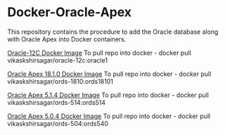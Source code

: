 # Docker-Oracle-Apex

This repository contains the procedure to add the Oracle database along with Oracle Apex into Docker containers. 

[Oracle-12C Docker Image](https://hub.docker.com/r/vikaskshirsagar/oracle-12c/ "Oracle-12c Docker Image")
To pull repo into docker - docker pull vikaskshirsagar/oracle-12c:oracle1

[Oracle Apex 18.1.0 Docker Image](https://hub.docker.com/r/vikaskshirsagar/ords-1810/ "Oracle Apex-18.1.0 Docker Image")
To pull repo into docker - docker pull vikaskshirsagar/ords-1810:ords18101

[Oracle Apex 5.1.4 Docker Image](https://hub.docker.com/r/vikaskshirsagar/ords-514/ "Oracle Apex-5.1.4 Docker Image")
To pull repo into docker - docker pull vikaskshirsagar/ords-514:ords514

[Oracle Apex 5.0.4 Docker Image](https://hub.docker.com/r/vikaskshirsagar/ords-504/ "Oracle Apex-5.0.4 Docker Image")
To pull repo into docker - docker pull vikaskshirsagar/ords-504:ords540
